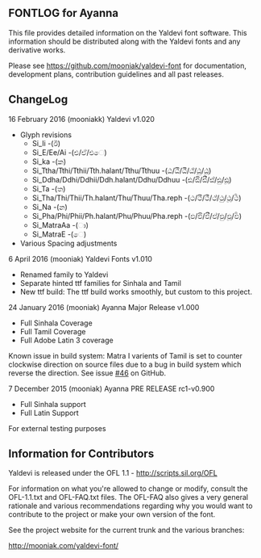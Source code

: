 FONTLOG for Ayanna
-------------------

This file provides detailed information on the Yaldevi font software.
This information should be distributed along with the Yaldevi fonts and any derivative works.

Please see https://github.com/mooniak/yaldevi-font for documentation, development plans, contribution guidelines and all past releases.

ChangeLog
----------

16 February 2016 (mooniakk) Yaldevi v1.020
- Glyph revisions
   - Si_Ii -(ඊ)
   - Si_E/Ee/Ai -(එ/ඒ/එෙ) 
   - Si_ka -(ක)
   - Si_Ttha/Tthi/Tthii/Tth.halant/Tthu/Tthuu -(ඨ/ඨි/ඨී/ඨ්/ඨු/ඨූ)
   - Si_Ddha/Ddhi/Ddhii/Ddh.halant/Ddhu/Ddhuu -(ඪ/ඪි/ඪී/ඪ්/ඪු/ඪූ)
   - Si_Ta -(ත)
   - Si_Tha/Thi/Thii/Th.halant/Thu/Thuu/Tha.reph -(ථ/ථි/ථී/ථ්/ථු/ථූ/ථර්‍)
   - Si_Na -(න)
   - Si_Pha/Phi/Phii/Ph.halant/Phu/Phuu/Pha.reph -(ඵ/ඵි/ඵී/ඵ්/ඵු/ඵූ/ඵර්‍)
   - Si_MatraAa -(ා)
   - Si_MatraE -(ෙ)
- Various Spacing adjustments

  
6 April 2016 (mooniak) Yaldevi Fonts v1.010
- Renamed family to Yaldevi
- Separate hinted ttf families for Sinhala and Tamil
- New ttf build: The ttf build works smoothly, but custom to this project.


24 January 2016 (mooniak) Ayanna Major Release v1.000
- Full Sinhala Coverage
- Full Tamil Coverage
- Full Adobe Latin 3 coverage

Known issue in build system: Matra I varients of Tamil is set to counter clockwise direction on source files due to a bug in build system which reverse the direction. See issue [#46](https://github.com/mooniak/yaldevi-font/issues/46) on GitHub.


7 December 2015 (mooniak) Ayanna PRE RELEASE rc1-v0.900
- Full Sinhala support
- Full Latin Support

For external testing purposes



Information for Contributors
------------------------------

Yaldevi is released under the OFL 1.1 - http://scripts.sil.org/OFL

For information on what you're allowed to change or modify, consult the
OFL-1.1.txt and OFL-FAQ.txt files. The OFL-FAQ also gives a very general
rationale and various recommendations regarding why you would want to
contribute to the project or make your own version of the font.

See the project website for the current trunk and the various branches:

http://mooniak.com/yaldevi-font/
